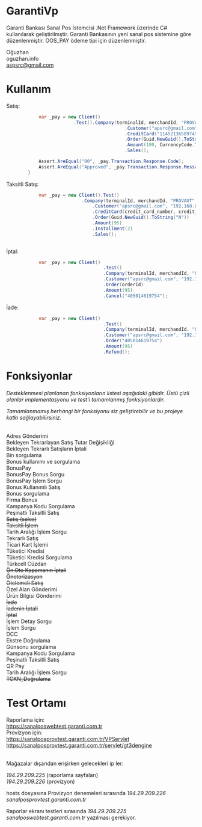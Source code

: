 GarantiVp
=========

Garanti Bankası Sanal Pos İstemcisi .Net Framework üzerinde C# kullanılarak geliştirilmştir. Garanti Bankasının yeni 
sanal pos sistemine göre düzenlenmiştir. OOS_PAY ödeme tipi için düzenlenmiştir.

Oğuzhan<br/>
oguzhan.info<br/>
aspsrc@gmail.com

Kullanım
=========

Satış:
```C#
            var _pay = new Client()
                         .Test().Company(terminalId, merchandId, "PROVAUT", Password)
                                            .Customer("apsrc@gmail.com", "192.168.0.1")
                                            .CreditCard("1145213658974525", "555", 5, 2015)
                                            .Order(Guid.NewGuid().ToString("N"))
                                            .Amount(100, CurrencyCode.TRL)
                                            .Sales();

            Assert.AreEqual("00", _pay.Transaction.Response.Code);
            Assert.AreEqual("Approved", _pay.Transaction.Response.Message);
        }
```

Taksitli Satış:
```C#
            var _pay = new Client().Test()
                            .Company(terminalId, merchandId, "PROVAUT", Password)
                                .Customer("apsrc@gmail.com", "192.168.0.1")
                                .CreditCard(credit_card_number, credit_card_cvv2, credit_card_month, credit_card_year)
                                .Order(Guid.NewGuid().ToString("N"))
                                .Amount(95)
                                .Installment(2)
                                .Sales();
                                
```

İptal:
```C#
            var _pay = new Client()
                                    .Test()
                                    .Company(terminalId, merchandId, "PROVRFN", Password)
                                    .Customer("apsrc@gmail.com", "192.168.0.1")
                                    .Order(orderId)
                                    .Amount(95)
                                    .Cancel("405014619754");
```

İade:
```C#
            var _pay = new Client()
                                    .Test()
                                    .Company(terminalId, merchandId, "PROVAUT", Password)
                                    .Customer("apsrc@gmail.com", "192.168.0.1")
                                    .Order("405014619754")
                                    .Amount(95)
                                    .Refund();
```

Fonksiyonlar
=========

<h6>
Desteklenmesi planlanan fonksiyonların listesi aşağıdaki gibidir. Üstü çizli olanlar implementasyonu ve test'i tamamlanmış fonksiyonlardır.

Tamamlanmamış herhangi bir fonksiyonu siz geliştirebilir ve bu projeye katkı sağlayabilirsiniz.
</h6>

Adres Gönderimi<br/>
Bekleyen Tekrarlayan Satış Tutar Değişikliği<br/>
Bekleyen Tekrarlı Satışların İptali<br/>
Bin sorgulama<br/>
Bonus kullanımı ve sorgulama<br/>
BonusPay<br/>
BonusPay Bonus Sorgu<br/>
BonusPay İşlem Sorgu<br/>
Bonus Kullanımlı Satış<br/>
Bonus sorgulama<br/>
Firma Bonus<br/>
Kampanya Kodu Sorgulama<br/>
Peşinatlı Taksitli Satış<br/>
~~Satış (sales)~~<br/>
~~Taksitli İşlem~~<br/>
Tarih Aralığı İşlem Sorgu<br/>
Tekrarlı Satış<br/>
Ticari Kart İşlemi<br/>
Tüketici Kredisi<br/>
Tüketici Kredisi Sorgulama<br/>
Türkcell Cüzdan<br/>
~~Ön.Oto Kapamanın İptali~~<br/>
~~Önotorizasyon~~<br/>
~~Ötelemeli Satış~~<br/>
Özel Alan Gönderimi<br/>
Ürün Bilgisi Gönderimi<br/>
~~İade~~<br/>
~~İadenin İptali~~<br/>
~~İptal~~<br/>
İşlem Detay Sorgu<br/>
İşlem Sorgu<br/>
DCC<br/>
Ekstre Doğrulama<br/>
Günsonu sorgulama<br/>
Kampanya Kodu Sorgulama<br/>
Peşinatlı Taksitli Satış<br/>
QR Pay<br/>
Tarih Aralığı İşlem Sorgu<br/>
~~TCKN_Doğrulama~~<br/>


Test Ortamı
=========

Raporlama için:<br/>
https://sanalposwebtest.garanti.com.tr
<br/>
Provizyon için:<br/>
https://sanalposprovtest.garanti.com.tr/VPServlet<br/>
https://sanalposprovtest.garanti.com.tr/servlet/gt3dengine<br/>

<br/>
Mağazalar dışarıdan erişirken gelecekleri ip ler:

*194.29.209.225* (raporlama sayfaları)<br/>
*194.29.209.226* (provizyon)<br/>

hosts dosyasına Provizyon denemeleri sırasında *194.29.209.226 sanalposprovtest.garanti.com.tr*
 
Raporlar ekranı testleri sırasında *194.29.209.225  sanalposwebtest.garanti.com.tr* yazılması gerekiyor.

